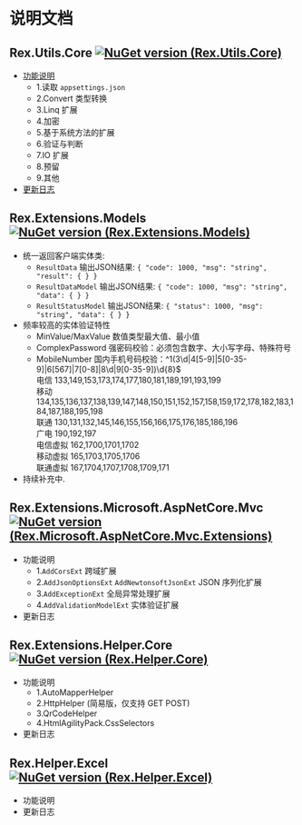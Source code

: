 # 说明文档

## Rex.Utils.Core  [![NuGet version (Rex.Utils.Core)](https://img.shields.io/nuget/v/Rex.Utils.Core.svg?style=flat-square)](https://www.nuget.org/packages/Rex.Utils.Core/)
- [功能说明](rex.utils.core.md "功能说明")
    - 1.读取 `appsettings.json`
    - 2.Convert 类型转换
    - 3.Linq 扩展
    - 4.加密
    - 5.基于系统方法的扩展
    - 6.验证与判断
    - 7.IO 扩展
    - 8.预留
    - 9.其他
- [更新日志](rex.utils.core.changelog.md "更新日志")


## Rex.Extensions.Models  [![NuGet version (Rex.Extensions.Models)](https://img.shields.io/nuget/v/Rex.Extensions.Models.svg?style=flat-square)](https://www.nuget.org/packages/Rex.Extensions.Models/)
- 统一返回客户端实体类:
    - `ResultData` 输出JSON结果: `{ "code": 1000, "msg": "string", "result": { } }`
    - `ResultDataModel` 输出JSON结果: `{ "code": 1000, "msg": "string", "data": { } }`
    - `ResultStatusModel` 输出JSON结果: `{ "status": 1000, "msg": "string", "data": { } }`
- 频率较高的实体验证特性
    - MinValue/MaxValue 数值类型最大值、最小值
    - ComplexPassword 强密码校验：必须包含数字、大小写字母、特殊符号
    - MobileNumber 国内手机号码校验：^1(3\d|4[5-9]|5[0-35-9]|6[567]|7[0-8]|8\d|9[0-35-9])\d{8}$<br>
      电信 133,149,153,173,174,177,180,181,189,191,193,199<br>
      移动 134,135,136,137,138,139,147,148,150,151,152,157,158,159,172,178,182,183,184,187,188,195,198<br>
      联通 130,131,132,145,146,155,156,166,175,176,185,186,196<br>
      广电 190,192,197<br>
      电信虚拟 162,1700,1701,1702<br>
      移动虚拟 165,1703,1705,1706<br>
      联通虚拟 167,1704,1707,1708,1709,171
- 持续补充中.

## Rex.Extensions.Microsoft.AspNetCore.Mvc  [![NuGet version (Rex.Microsoft.AspNetCore.Mvc.Extensions)](https://img.shields.io/nuget/v/Rex.Microsoft.AspNetCore.Mvc.Extensions.svg?style=flat-square)](https://www.nuget.org/packages/Rex.Microsoft.AspNetCore.Mvc.Extensions/)
- 功能说明
    - 1.`AddCorsExt` 跨域扩展
    - 2.`AddJsonOptionsExt` `AddNewtonsoftJsonExt` JSON 序列化扩展
    - 3.`AddExceptionExt` 全局异常处理扩展
    - 4.`AddValidationModelExt` 实体验证扩展
- 更新日志


## Rex.Extensions.Helper.Core  [![NuGet version (Rex.Helper.Core)](https://img.shields.io/nuget/v/Rex.Helper.Core.svg?style=flat-square)](https://www.nuget.org/packages/Rex.Helper.Core/)
- 功能说明
    - 1.AutoMapperHelper
    - 2.HttpHelper (简易版，仅支持 GET POST)
    - 3.QrCodeHelper
    - 4.HtmlAgilityPack.CssSelectors
- 更新日志


## Rex.Helper.Excel  [![NuGet version (Rex.Helper.Excel)](https://img.shields.io/nuget/v/Rex.Helper.Excel.svg?style=flat-square)](https://www.nuget.org/packages/Rex.Helper.Excel/)
- 功能说明
- 更新日志
